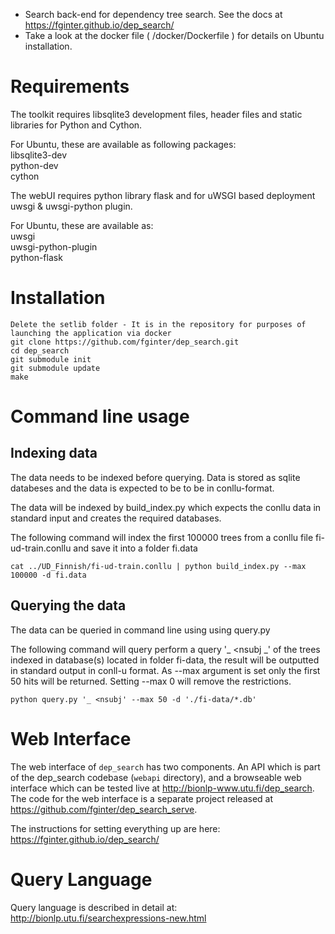 * Search back-end for dependency tree search. See the docs at https://fginter.github.io/dep_search/
* Take a look at the docker file ( /docker/Dockerfile ) for details on Ubuntu installation.

Requirements
============

The toolkit requires libsqlite3 development files, header files and static libraries for Python and Cython.

For Ubuntu, these are available as following packages:  
libsqlite3-dev  
python-dev  
cython  

The webUI requires python library flask and for uWSGI based deployment uwsgi & uwsgi-python plugin.

For Ubuntu, these are available as:  
    uwsgi  
    uwsgi-python-plugin  
    python-flask  

Installation
============

    Delete the setlib folder - It is in the repository for purposes of launching the application via docker
    git clone https://github.com/fginter/dep_search.git   
    cd dep_search
    git submodule init   
    git submodule update   
    make   
   
Command line usage
==================

Indexing data
-------------

The data needs to be indexed before querying. Data is stored as sqlite databeses and the data is expected to be to be in conllu-format.

The data will be indexed by build_index.py which expects the conllu data in standard input and creates the required databases.

The following command will index the first 100000 trees from a conllu file fi-ud-train.conllu and save it into a folder fi.data  

    cat ../UD_Finnish/fi-ud-train.conllu | python build_index.py --max 100000 -d fi.data  

Querying the data
-----------------

The data can be queried in command line using using query.py  

The following command will query perform a query '_ <nsubj _' of the trees indexed in database(s) located in folder fi-data, the result will be outputted in standard output in conll-u format. As --max argument is set only the first 50 hits will be returned. Setting --max 0 will remove the restrictions. 

    python query.py '_ <nsubj' --max 50 -d './fi-data/*.db'  


Web Interface
=============

The web interface of `dep_search` has two components. An API which is part of the dep_search codebase (`webapi` directory), and a browseable web interface which can be tested live at http://bionlp-www.utu.fi/dep_search. The code for the web interface is a separate project released at https://github.com/fginter/dep_search_serve.

The instructions for setting everything up are here: https://fginter.github.io/dep_search/

Query Language
==============

Query language is described in detail at: http://bionlp.utu.fi/searchexpressions-new.html

